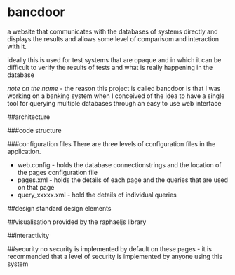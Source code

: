# bancdoor
a website that communicates with the databases of systems directly and displays the results and allows some level of comparisom and interaction with it.

ideally this is used for test systems that are opaque and in which it can be difficult to verify the results of tests and what is really happening in the database

*note on the name* - the reason this project is called bancdoor is that I was working on a banking system when I conceived of the idea to have a single tool for querying multiple databases through an easy to use web interface

##architecture

###code structure

###configuration files
There are three levels of configuration files in the application.
* web.config - holds the database connectionstrings and the location of the pages configuration file
* pages.xml - holds the details of each page and the queries that are used on that page
* query_xxxxx.xml - hold the details of individual queries

##design
standard design elements

##visualisation
provided by the raphaeljs library

##interactivity

##security
no security is implemented by default on these pages - it is recommended that a level of security is implemented by anyone using this system

